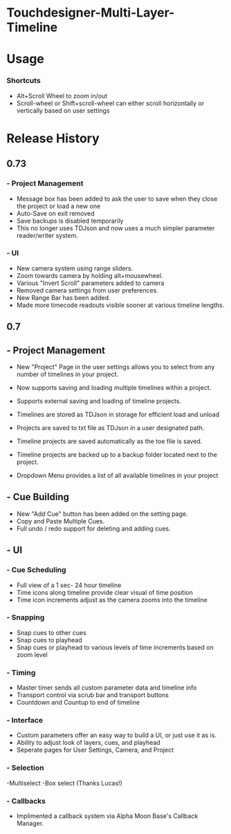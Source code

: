 # Touchdesigner-Multi-Layer-Timeline

# Usage

### Shortcuts
- Alt+Scroll Wheel to zoom in/out
- Scroll-wheel or Shift+scroll-wheel can either scroll horizontally or vertically based on user settings

# Release History

## 0.73
### - Project Management
- Message box has been added to ask the user to save when they close the project or load a new one
- Auto-Save on exit removed
- Save backups is disabled temporarily
- This no longer uses TDJson and now uses a much simpler parameter reader/writer system. 

### - UI
- New camera system using range sliders.
- Zoom towards camera by holding alt+mousewheel.
- Various "Invert Scroll" parameters added to camera
- Removed camera settings from user preferences. 
- New Range Bar has been added. 
- Made more timecode readouts visible sooner at various timeline lengths.

## 0.7
## - Project Management

- New "Project" Page in the user settings allows you to select from any number of timelines in your project.
- Now supports saving and loading multiple timelines within a project.
- Supports external saving and loading of timeline projects.
- Timelines are stored as TDJson in storage for efficient load and unload
- Projects are saved to txt file as TDJson in a user designated path.
- Timeline projects are saved automatically as the toe file is saved.
- Timeline projects are backed up to a backup folder located next to the project.

- Dropdown Menu provides a list of all available timelines in your project

## - Cue Building

- New "Add Cue" button has been added on the setting page.
- Copy and Paste Multiple Cues.
- Full undo / redo support for deleting and adding cues.

## - UI

### - Cue Scheduling
- Full view of a 1 sec- 24 hour timeline
- Time icons along timeline provide clear visual of time position
- Time icon increments adjust as the camera zooms into the timeline

 ### - Snapping
 - Snap cues to other cues 
 - Snap cues to playhead
 - Snap cues or playhead to various levels of time increments based on zoom level
 
### - Timing
- Master timer sends all custom parameter data and timeline info
- Transport control via scrub bar and transport buttons
- Countdown and Countup to end of timeline

### - Interface
- Custom parameters offer an easy way to build a UI, or just use it as is.
- Ability to adjust look of layers, cues, and playhead
- Seperate pages for User Settings, Camera, and Project

### - Selection
-Multiselect
-Box select (Thanks Lucas!)

### - Callbacks
- Implimented a callback system via Alpha Moon Base's Callback Manager. 
